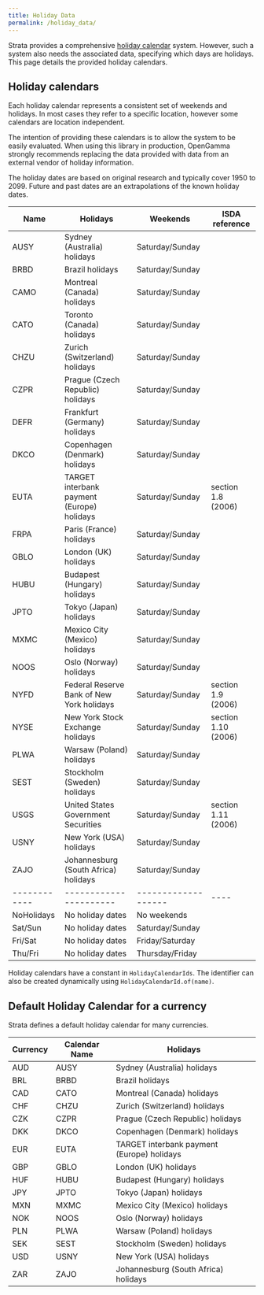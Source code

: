 ```yaml
---
title: Holiday Data
permalink: /holiday_data/
---
```


Strata provides a comprehensive [holiday calendar]({{site.baseurl}}/holidays) system.
However, such a system also needs the associated data, specifying which days are holidays.
This page details the provided holiday calendars.


## Holiday calendars

Each holiday calendar represents a consistent set of weekends and holidays.
In most cases they refer to a specific location, however some calendars are location independent.

The intention of providing these calendars is to allow the system to be easily evaluated.
When using this library in production, OpenGamma strongly recommends replacing the data provided
with data from an external vendor of holiday information.

The holiday dates are based on original research and typically cover 1950 to 2099.
Future and past dates are an extrapolations of the known holiday dates.

| Name | Holidays                                         | Weekends          | ISDA reference      |
|------|--------------------------------------------------|-------------------|---------------------|
| AUSY | Sydney (Australia) holidays                      | Saturday/Sunday   |                     |
| BRBD | Brazil holidays                                  | Saturday/Sunday   |                     |
| CAMO | Montreal (Canada) holidays                       | Saturday/Sunday   |                     |
| CATO | Toronto (Canada) holidays                        | Saturday/Sunday   |                     |
| CHZU | Zurich (Switzerland) holidays                    | Saturday/Sunday   |                     |
| CZPR | Prague (Czech Republic) holidays                 | Saturday/Sunday   |                     |
| DEFR | Frankfurt (Germany) holidays                     | Saturday/Sunday   |                     |
| DKCO | Copenhagen (Denmark) holidays                    | Saturday/Sunday   |                     |
| EUTA | TARGET interbank payment (Europe) holidays       | Saturday/Sunday   | section 1.8 (2006)  |
| FRPA | Paris (France) holidays                          | Saturday/Sunday   |                     |
| GBLO | London (UK) holidays                             | Saturday/Sunday   |                     |
| HUBU | Budapest (Hungary) holidays                      | Saturday/Sunday   |                     |
| JPTO | Tokyo (Japan) holidays                           | Saturday/Sunday   |                     |
| MXMC | Mexico City (Mexico) holidays                    | Saturday/Sunday   |                     |
| NOOS | Oslo (Norway) holidays                           | Saturday/Sunday   |                     |
| NYFD | Federal Reserve Bank of New York holidays        | Saturday/Sunday   | section 1.9 (2006)  |
| NYSE | New York Stock Exchange holidays                 | Saturday/Sunday   | section 1.10 (2006) |
| PLWA | Warsaw (Poland) holidays                         | Saturday/Sunday   |                     |
| SEST | Stockholm (Sweden) holidays                      | Saturday/Sunday   |                     |
| USGS | United States Government Securities              | Saturday/Sunday   | section 1.11 (2006) |
| USNY | New York (USA) holidays                          | Saturday/Sunday   |                     |
| ZAJO | Johannesburg (South Africa) holidays             | Saturday/Sunday   |                     |
|------------|----------------------|-------------------|----|
| NoHolidays | No holiday dates     | No weekends       |    |
| Sat/Sun    | No holiday dates     | Saturday/Sunday   |    |
| Fri/Sat    | No holiday dates     | Friday/Saturday   |    |
| Thu/Fri    | No holiday dates     | Thursday/Friday   |    |

Holiday calendars have a constant in `HolidayCalendarIds`.
The identifier can also be created dynamically using `HolidayCalendarId.of(name)`.


## Default Holiday Calendar for a currency

Strata defines a default holiday calendar for many currencies.

| Currency | Calendar Name | Holidays                                         |
|----------|---------------| -------------------------------------------------|
| AUD      | AUSY          | Sydney (Australia) holidays                      |
| BRL      | BRBD          | Brazil holidays                                  |
| CAD      | CATO          | Montreal (Canada) holidays                       |
| CHF      | CHZU          | Zurich (Switzerland) holidays                    |
| CZK      | CZPR          | Prague (Czech Republic) holidays                 |
| DKK      | DKCO          | Copenhagen (Denmark) holidays                    |
| EUR      | EUTA          | TARGET interbank payment (Europe) holidays       |
| GBP      | GBLO          | London (UK) holidays                             |
| HUF      | HUBU          | Budapest (Hungary) holidays                      |
| JPY      | JPTO          | Tokyo (Japan) holidays                           |
| MXN      | MXMC          | Mexico City (Mexico) holidays                    |
| NOK      | NOOS          | Oslo (Norway) holidays                           |
| PLN      | PLWA          | Warsaw (Poland) holidays                         |
| SEK      | SEST          | Stockholm (Sweden) holidays                      |
| USD      | USNY          | New York (USA) holidays                          |
| ZAR      | ZAJO          | Johannesburg (South Africa) holidays             |
